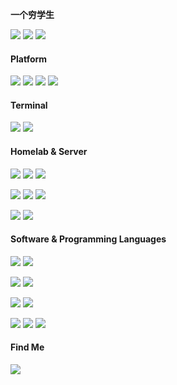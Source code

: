 **一个穷学生**

[![](https://github-readme-stats.vercel.app/api?username=yoshiko2&show_icons=true)]()
[![](https://github-readme-stats.vercel.app/api/top-langs/?username=yoshiko2&hide=powershell,makefile)]()
[![](https://github-readme-stats.vercel.app/api/pin/?username=yoshiko2&repo=av_data_capture)](https://github.com/yoshiko2/av_data_Capture)



#### Platform
[![](https://img.shields.io/badge/Windows-10-2376bc?style=flat-square&logo=windows&logoColor=ffffff)](https://www.microsoft.com/windows/get-windows-10)
[![](https://img.shields.io/badge/Debian-10-da282a?style=flat-square&logo=debian)]()
[![](https://img.shields.io/badge/ArchLinux-latest-1793D1?style=flat-square&logo=Arch-Linux)]()
[![](https://img.shields.io/badge/FreeBSD-13-da282a?style=flat-square&logo=FreeBSD)]()
#### Terminal
[![](https://img.shields.io/badge/-ZHAN%2066%20Pro%2014-ffffff?style=flat-square&logo=HP&logoColor=2376bc)]()
[![](https://img.shields.io/badge/Samsung-S10%205G-blue?style=flat-square&)]()
#### Homelab & Server
[![](https://img.shields.io/badge/VMware-ESXi-607078?style=flat-square)]()
[![](https://img.shields.io/badge/VMware-vCenter-607078?style=flat-square)]()
[![](https://img.shields.io/badge/Intel-Xeon%20E5v4-0071C5?style=flat-square)]()


[![](https://img.shields.io/badge/SUPERMICR%E2%97%8F-X10-01963b?style=flat-square)]()
[![](https://img.shields.io/badge/HPE-Gen9-01A982?style=flat-square)]()
[![](https://img.shields.io/badge/-H3C-e50110?style=flat-square)]()

[![](https://img.shields.io/badge/Broadcom-NetXtreme-CC092F?style=flat-square&logo=broadcom)]()
[![](https://img.shields.io/badge/Mellanox-ConnectX-0059ab?style=flat-square)]()

<!--[![](https://img.shields.io/badge/Android-Lenovo%20Z5%20Pro%20GT-f5010c?style=flat-square&logo=Android&logoColor=white)](https://activity.lenovo.com.cn/activity/moto/introduce/lenovoz5pro/html/gt/index.html)-->

#### Software & Programming Languages

[![](https://img.shields.io/badge/Ps-31a8ff?style=flat-square&logo=Adobe-Photoshop&logoColor=001e36)](https://adobe.com/)
[![](https://img.shields.io/badge/Pr-9999FF?style=flat-square&logo=Adobe-Premiere-Pro&logoColor=000058)](https://adobe.com/)

[![](https://img.shields.io/badge/IDE-JetBrains%20Pycharm-000000?style=flat-square&logo=PyCharm&logoColor=000000)]()
[![](https://img.shields.io/badge/IDE-JetBrains%20GoLand-000000?style=flat-square&logo=GoLand&logoColor=000000)]()

[![](https://img.shields.io/badge/-Git-f05032?style=flat-square&logo=git&logoColor=white)](https://git-scm.com/)
[![](https://img.shields.io/badge/PyPI-21.2.4-3775A9?style=flat-square&logo=Pypi&logoColor=white)](https://pypi.org/)

[![](https://img.shields.io/badge/Python-3.7-3776ab?style=flat-square&logo=Python&logoColor=white)](https://python.com/)
[![](https://img.shields.io/badge/Golang-1.16.5-00ADD8?style=flat-square&logo=Go)](https://golang.com/)
[![](https://img.shields.io/badge/-C%20Sharp-4c7f16?style=flat-square&logo=C-Sharp&logoColor=ffffff)](http://msdn.microsoft.com/en-us/library/67ef8sbd.aspx)








#### Find Me

[![](https://img.shields.io/badge/-Telegram-204461?style=flat-square&logo=telegram)](https://t.me/yoshiko2)
